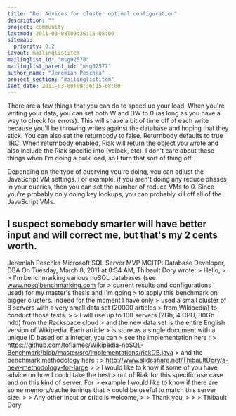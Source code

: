 ```yaml
---
title: "Re: Advices for cluster optimal configuration"
description: ""
project: community
lastmod: 2011-03-08T09:36:15-08:00
sitemap:
  priority: 0.2
layout: mailinglistitem
mailinglist_id: "msg02578"
mailinglist_parent_id: "msg02577"
author_name: "Jeremiah Peschka"
project_section: "mailinglistitem"
sent_date: 2011-03-08T09:36:15-08:00
---
```



There are a few things that you can do to speed up your load. When you're 
writing your data, you can set both W and DW to 0 (as long as you have a way to 
check for errors). This will shave a bit of time off of each write because 
you'll be throwing writes against the database and hoping that they stick. You 
can also set the returnbody to false. Returnbody defaults to true IIRC. When 
returnbody enabled, Riak will return the object you wrote and also include the 
Riak specific info (vclock, etc). I don't care about these things when I'm 
doing a bulk load, so I turn that sort of thing off.

Depending on the type of querying you're doing, you can adjust the JavaScript 
VM settings. For example, if you aren't doing any reduce phases in your 
queries, then you can set the number of reduce VMs to 0. Since you're probably 
only doing key lookups, you can probably kill off all of the JavaScript VMs.

I suspect somebody smarter will have better input and will correct me, but 
that's my 2 cents worth. 
-- 
Jeremiah Peschka
Microsoft SQL Server MVP
MCITP: Database Developer, DBA
On Tuesday, March 8, 2011 at 8:34 AM, Thibault Dory wrote: 
&gt; Hello,
&gt; 
&gt; I'm benchmarking various noSQL databases (see www.nosqlbenchmarking.com for 
&gt; current results and configurations used) for my master's thesis and I'm going 
&gt; to apply this benchmark on bigger clusters. Indeed for the moment I have only 
&gt; used a small cluster of 8 servers with a very small data set (20000 articles 
&gt; from Wikipedia) to conduct those tests. 
&gt; 
&gt; I will use up to 100 servers (2Gb, 4 CPU, 80Gb hdd) from the Rackspace cloud 
&gt; and the new data set is the entire English version of Wikipedia. Each article 
&gt; is store as a single document with a unique ID based on a integer, you can 
&gt; see the implementation here : 
&gt; https://github.com/toflames/Wikipedia-noSQL-Benchmark/blob/master/src/implementations/riakDB.java
&gt; and the benchmark methodology here : 
&gt; http://www.slideshare.net/ThibaultDory/a-new-methodology-for-large 
&gt; 
&gt; I would like to know if some of you have advice on how I could take the best 
&gt; out of Riak for this specific use case and on this kind of server. For 
&gt; example I would like to know if there are some memory/cache tunings that 
&gt; could be useful to match this server size. 
&gt; 
&gt; Any other input or critic is welcome,
&gt; 
&gt; Thank you,
&gt; 
&gt; 
&gt; Thibault Dory 
 
